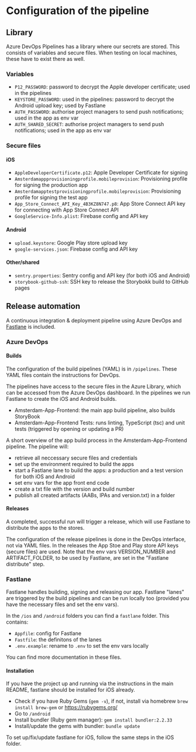 # Configuration of the pipeline

## Library

Azure DevOps Pipelines has a library where our secrets are stored. This consists of variables and secure files. When testing on local machines, these have to exist there as well.

### Variables
- `P12_PASSWORD`: password to decrypt the Apple developer certificate; used in the pipelines
- `KEYSTORE_PASSWORD`: used in the pipelines: password to decrypt the Android upload key; used by Fastlane
- `AUTH_PASSWORD`: authorise project managers to send push notifications; used in the app as env var
- `AUTH_SHARED_SECRET`: authorise project managers to send push notifications; used in the app as env var

### Secure files

#### iOS
- `AppleDeveloperCertificate.p12`: Apple Developer Certificate for signing
- `Amsterdamappprovisioningprofile.mobileprovision`: Provisioning profile for signing the production app
- `Amsterdamapptestprovisioningprofile.mobileprovision`: Provisioning profile for signing the test app
- `App_Store_Connect_API_Key_4B3KZ8N747.p8`: App Store Connect API key for connecting with App Store Connect API
- `GoogleService-Info.plist`: Firebase config and API key

#### Android
- `upload.keystore`: Google Play store upload key
- `google-services.json`: Firebase config and API key

#### Other/shared
- `sentry.properties`: Sentry config and API key (for both iOS and Android)
- `storybook-github-ssh`: SSH key to release the Storybokk build to GitHub pages

## Release automation

A continuous integration & deployment pipeline using Azure DevOps and [Fastlane](https://fastlane.tools/) is included.

### Azure DevOps

#### Builds

The configuration of the build pipelines (YAML) is in `/pipelines`. These YAML files contain the instructions for DevOps.

The pipelines have access to the secure files in the Azure Library, which can be accessed from the Azure DevOps dashboard. In the pipelines we run Fastlane to create the iOS and Android builds.

- Amsterdam-App-Frontend: the main app build pipeline, also builds StoryBook
- Amsterdam-App-Frontend Tests: runs linting, TypeScript (tsc) and unit tests (triggered by opening or updating a PR)

A short overview of the app build process in the Amsterdam-App-Frontend pipeline. The pipeline will:

- retrieve all neccessary secure files and credentials
- set up the environment required to build the apps
- start a Fastlane lane to build the apps: a production and a test version for both iOS and Android
- set env vars for the app front end code
- create a txt file with the version and build number
- publish all created artifacts (AABs, IPAs and version.txt) in a folder

#### Releases

A completed, successful run will trigger a release, which will use Fastlane to distribute the apps to the stores.

The configuration of the release pipelines is done in the DevOps interface, not via YAML files. In the releases the App Stoe and Play store API keys (secure files) are used. Note that the env vars VERSION_NUMBER and ARTIFACT_FOLDER, to be used by Fastlane, are set in the "Fastlane distribute" step.

### Fastlane

Fastlane handles building, signing and releasing our app. Fastlane "lanes" are triggered by the build pipelines and can be run locally too (provided you have the necessary files and set the env vars).

In the `/ios` and `/android` folders you can find a `fastlane` folder. This contains:
- `Appfile`: config for Fastlane
- `Fastfile`: the definitons of the lanes
- `.env.example`: rename to `.env` to set the env vars locally

You can find more documentation in these files.

#### Installation

If you have the project up and running via the instructions in the main README, fastlane should be installed for iOS already.

- Check if you have Ruby Gems (`gem -v`), if not, install via homebrew `brew install brew-gem` or https://rubygems.org/
- Go to `/android` 
- Install bundler (Ruby gem manager): `gem install bundler:2.2.33`
- Install/update the gems with bundler: `bundle update`

To set up/fix/update fastlane for iOS, follow the same steps in the iOS folder.
